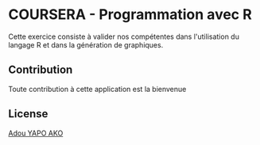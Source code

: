 # COURSERA - Programmation avec R

Cette exercice consiste à valider nos compétentes dans l'utilisation du langage R et dans la génération de graphiques.


## Contribution

Toute contribution à cette application est la bienvenue


## License
[Adou YAPO AKO](https://apprendre-python.herokuapp.com/)
